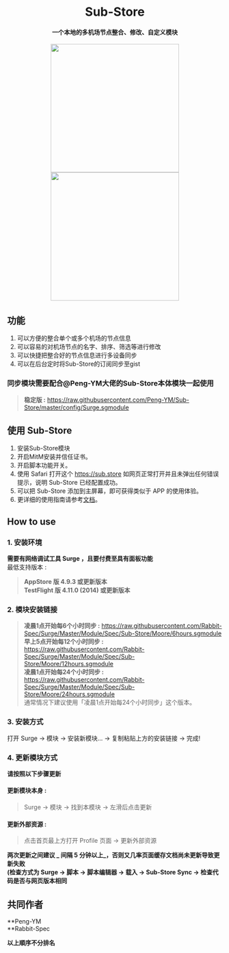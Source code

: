 <h1 align="center">Sub-Store</h1>

<h4 align="center">一个本地的多机场节点整合、修改、自定义模块</h4>

<p align="center">
<img src="https://raw.githubusercontent.com/Rabbit-Spec/Surge/Master/Module/Spec/Sub-Store/img/1.PNG" width="300"></img>
<img src="https://raw.githubusercontent.com/Rabbit-Spec/Surge/Master/Module/Spec/Sub-Store/img/2.PNG" width="300"></img>
</p>

## 功能
1. 可以方便的整合单个或多个机场的节点信息
2. 可以容易的对机场节点的名字、排序、筛选等进行修改
3. 可以快捷把整合好的节点信息进行多设备同步
4. 可以在后台定时将Sub-Store的订阅同步至gist

### 同步模块需要配合@Peng-YM大佬的Sub-Store本体模块一起使用
> **稳定版 :** https://raw.githubusercontent.com/Peng-YM/Sub-Store/master/config/Surge.sgmodule<br>

## 使用 Sub-Store
1. 安装Sub-Store模块
2. 开启MitM安装并信任证书。
3. 开启脚本功能开关。
4. 使用 Safari 打开这个 https://sub.store 如网页正常打开并且未弹出任何错误提示，说明 Sub-Store 已经配置成功。
5. 可以把 Sub-Store 添加到主屏幕，即可获得类似于 APP 的使用体验。
6. 更详细的使用指南请参考[文档](https://www.notion.so/Sub-Store-6259586994d34c11a4ced5c406264b46)。

## How to use
### 1. 安装环境
**需要有网络调试工具 Surge ，且要付费至具有面板功能**<br>
最低支持版本 :<br>
>**AppStore 版 4.9.3 或更新版本**<br>
>**TestFlight 版 4.11.0 (2014) 或更新版本**

### 2. 模块安装链接
> **凌晨1点开始每6个小时同步 :** https://raw.githubusercontent.com/Rabbit-Spec/Surge/Master/Module/Spec/Sub-Store/Moore/6hours.sgmodule<br>
> **早上5点开始每12个小时同步 :** https://raw.githubusercontent.com/Rabbit-Spec/Surge/Master/Module/Spec/Sub-Store/Moore/12hours.sgmodule<br>
> **凌晨1点开始每24个小时同步 :** https://raw.githubusercontent.com/Rabbit-Spec/Surge/Master/Module/Spec/Sub-Store/Moore/24hours.sgmodule<br>
通常情况下建议使用「凌晨1点开始每24个小时同步」这个版本。

### 3. 安装方式
打开 Surge -> 模块 -> 安装新模块... -> 复制粘贴上方的安装链接 -> 完成!

### 4. 更新模块方式
**请按照以下步骤更新**<br>
#### 更新模块本身 : 
>Surge -> 模块 -> 找到本模块 -> 左滑后点击更新<br>
#### 更新外部资源 : 
>点击首页最上方打开 Profile 页面 -> 更新外部资源 <br>

**两次更新之间建议 _ 间隔 5 分钟以上_，否则又几率页面缓存文档尚未更新导致更新失败<br>
(检查方式为 Surge -> 脚本 -> 脚本编辑器 -> 载入 -> Sub-Store Sync -> 检查代码是否与网页版本相同**

## 共同作者
**Peng-YM<br>
**Rabbit-Spec<br>

__以上順序不分排名__
